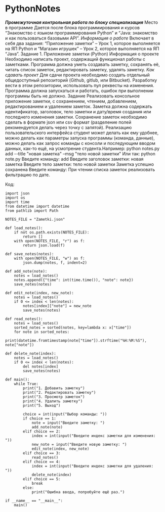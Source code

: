 # PythonNotes
***Промежуточная контрольная работа по блоку
специализация***
Место в программе
Дается после блока программирования и курсов “Знакомство с языком
программирования Python” и “Java: знакомство и как пользоваться
базовыми API”.
*Информация о работе*
Включает в себя два задания: “Приложение заметки” – Урок 1, которое
выполняется на ЯП Python и “Магазин игрушек” – Урок 2, которое
выполняется на ЯП “Java”.
Задание 1. Приложение заметки (Python)
Информация о проекте
Необходимо написать проект, содержащий функционал работы с заметками.
Программа должна уметь создавать заметку, сохранять её, читать список
заметок, редактировать заметку, удалять заметку.
*Как сдавать проект*
Для сдачи проекта необходимо создать отдельный общедоступный
репозиторий (Github, gitlub, или Bitbucket). Разработку вести в этом
репозитории, использовать пул реквесты на изменения. Программа должна
запускаться и работать, ошибок при выполнении программы быть не должно.
Задание
Реализовать консольное приложение заметки, с сохранением, чтением,
добавлением, редактированием и удалением заметок. Заметка должна
содержать идентификатор, заголовок, тело заметки и дату/время создания или
последнего изменения заметки. Сохранение заметок необходимо сделать в
формате json или csv формат (разделение полей рекомендуется делать через
точку с запятой). Реализацию пользовательского интерфейса студент может
делать как ему удобнее, можно делать как параметры запуска программы
(команда, данные), можно делать как запрос команды с консоли и
последующим вводом данных, как-то ещё, на усмотрение студента.Например:
python notes.py add --title "новая заметка" –msg "тело новой заметки"
Или так:
python note.py
Введите команду: add
Введите заголовок заметки: новая заметка
Введите тело заметки: тело новой заметки
Заметка успешно сохранена
Введите команду:
При чтении списка заметок реализовать фильтрацию по дате.

Код: 

```
import json
import os
import time
from datetime import datetime
from pathlib import Path

NOTES_FILE = "Zametki.json"

def load_notes():
    if not os.path.exists(NOTES_FILE):
        return []
    with open(NOTES_FILE, "r") as f:
        return json.load(f)

def save_notes(notes):
    with open(NOTES_FILE, "w") as f:
        json.dump(notes, f, indent=2)

def add_note(note):
    notes = load_notes()
    notes.append({"time": int(time.time()), "note": note})
    save_notes(notes)

def edit_note(index, new_note):
    notes = load_notes()
    if 0 <= index < len(notes):
        notes[index]["note"] = new_note
        save_notes(notes)

def read_notes():
    notes = load_notes()
    sorted_notes = sorted(notes, key=lambda x: x["time"])
    for note in sorted_notes:
        print(datetime.fromtimestamp(note["time"]).strftime("%H:%M:%S"), note["note"])

def delete_note(index):
    notes = load_notes()
    if 0 <= index < len(notes):
        del notes[index]
        save_notes(notes)

def main():
    while True:
        print("1. Добавить заметку")
        print("2. Редактировать заметку")
        print("3. Просмотр заметок")
        print("4. Удалить заметку")
        print("5. Выход")

        choice = int(input("Выбор команды: "))
        if choice == 1:
            note = input("Введите заметку: ")
            add_note(note)
        elif choice == 2:
            index = int(input("Введите индекс заметки для изменения: "))
            new_note = input("Введите новую заметку: ")
            edit_note(index, new_note)
        elif choice == 3:
            read_notes()
        elif choice == 4:
            index = int(input("Введите индекс заметки для удаления: "))
            delete_note(index)
        elif choice == 5:
            break
        else:
            print("Ошибка ввода, попробуйте ещё раз.")

if __name__ == "__main__":
    main()
```